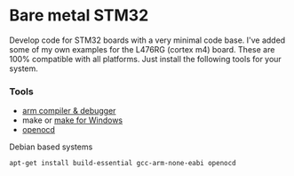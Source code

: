# Bare metal STM32

Develop code for STM32 boards with a very minimal code base.
I've added some of my own examples for the L476RG (cortex m4) board. These are 100% compatible with all platforms. Just
install the following tools for your system.

### <b>Tools</b>

- [arm compiler & debugger](https://developer.arm.com/tools-and-software/embedded/arm-compiler)
- make or [make for Windows](http://gnuwin32.sourceforge.net/packages/make.htm)
- [openocd](http://openocd.org/)

Debian based systems

```console
apt-get install build-essential gcc-arm-none-eabi openocd
```
